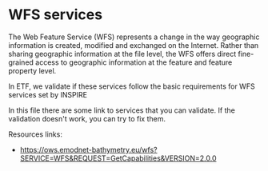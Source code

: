 # WFS services

The Web Feature Service (WFS) represents a change in the way geographic information is created, modified and exchanged on the Internet. Rather than sharing geographic information at the file level, the WFS offers direct fine-grained access to geographic information at the feature and feature property level.

In ETF, we validate if these services follow the basic requirements for WFS services set by INSPIRE

In this file there are some link to services that you can validate. If the validation doesn't work, you can try to fix them.

Resources links:
- https://ows.emodnet-bathymetry.eu/wfs?SERVICE=WFS&REQUEST=GetCapabilities&VERSION=2.0.0
